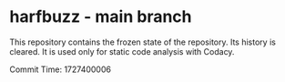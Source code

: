 # harfbuzz - main branch

This repository contains the frozen state of the repository.
Its history is cleared. It is used only for static code
analysis with Codacy.

Commit Time: 1727400006